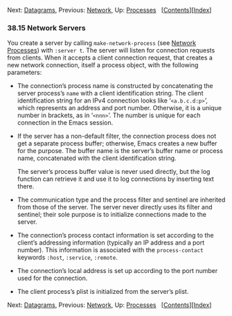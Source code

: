 <!-- This is the GNU Emacs Lisp Reference Manual
corresponding to Emacs version 27.2.

Copyright (C) 1990-1996, 1998-2021 Free Software Foundation,
Inc.

Permission is granted to copy, distribute and/or modify this document
under the terms of the GNU Free Documentation License, Version 1.3 or
any later version published by the Free Software Foundation; with the
Invariant Sections being "GNU General Public License," with the
Front-Cover Texts being "A GNU Manual," and with the Back-Cover
Texts as in (a) below.  A copy of the license is included in the
section entitled "GNU Free Documentation License."

(a) The FSF's Back-Cover Text is: "You have the freedom to copy and
modify this GNU manual.  Buying copies from the FSF supports it in
developing GNU and promoting software freedom." -->

<!-- Created by GNU Texinfo 6.7, http://www.gnu.org/software/texinfo/ -->

Next: [Datagrams](Datagrams.html), Previous: [Network](Network.html), Up: [Processes](Processes.html)   \[[Contents](index.html#SEC_Contents "Table of contents")]\[[Index](Index.html "Index")]

### 38.15 Network Servers

You create a server by calling `make-network-process` (see [Network Processes](Network-Processes.html)) with `:server t`. The server will listen for connection requests from clients. When it accepts a client connection request, that creates a new network connection, itself a process object, with the following parameters:

*   The connection’s process name is constructed by concatenating the server process’s `name` with a client identification string. The client identification string for an IPv4 connection looks like ‘`<a.b.c.d:p>`’, which represents an address and port number. Otherwise, it is a unique number in brackets, as in ‘`<nnn>`’. The number is unique for each connection in the Emacs session.

*   If the server has a non-default filter, the connection process does not get a separate process buffer; otherwise, Emacs creates a new buffer for the purpose. The buffer name is the server’s buffer name or process name, concatenated with the client identification string.

    The server’s process buffer value is never used directly, but the log function can retrieve it and use it to log connections by inserting text there.

*   The communication type and the process filter and sentinel are inherited from those of the server. The server never directly uses its filter and sentinel; their sole purpose is to initialize connections made to the server.

*   The connection’s process contact information is set according to the client’s addressing information (typically an IP address and a port number). This information is associated with the `process-contact` keywords `:host`, `:service`, `:remote`.

*   The connection’s local address is set up according to the port number used for the connection.

*   The client process’s plist is initialized from the server’s plist.

Next: [Datagrams](Datagrams.html), Previous: [Network](Network.html), Up: [Processes](Processes.html)   \[[Contents](index.html#SEC_Contents "Table of contents")]\[[Index](Index.html "Index")]
